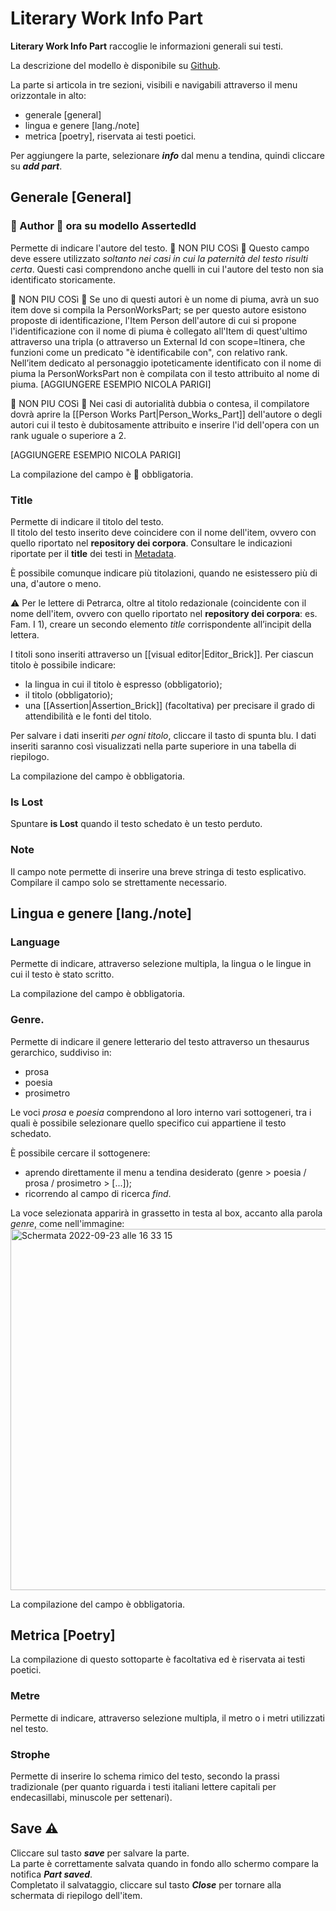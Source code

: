 # Literary Work Info Part

**Literary Work Info Part** raccoglie le informazioni generali sui testi.  

La descrizione del modello è disponibile su [Github](https://github.com/vedph/cadmus-itinera#literaryworkinfopart).
 
La parte si articola in tre sezioni, visibili e navigabili attraverso il menu orizzontale in alto:
* generale [general]
* lingua e genere [lang./note]
* metrica [poetry], riservata ai testi poetici.

Per aggiungere la parte, selezionare **_info_** dal menu a tendina, quindi cliccare su **_add part_**.  


## Generale [General]

### 🚧 Author 🚧 ora su modello AssertedId

Permette di indicare l'autore del testo. 
🚧 NON PIU COSì 🚧 Questo campo deve essere utilizzato *soltanto nei casi in cui la paternità del testo risulti certa*. Questi casi comprendono anche quelli in cui l'autore del testo non sia identificato storicamente.    
    
🚧 NON PIU COSì 🚧 Se uno di questi autori è un nome di piuma, avrà un suo item dove si compila la PersonWorksPart; se per questo autore esistono proposte di identificazione, l'Item Person dell'autore di cui si propone l'identificazione con il nome di piuma  è collegato all'Item di quest'ultimo attraverso una tripla (o attraverso un External Id con scope=Itinera, che funzioni come un predicato "è identificabile con", con relativo rank. Nell’item dedicato al personaggio ipoteticamente identificato con il nome di piuma la PersonWorksPart non è compilata con il testo attribuito al nome di piuma. 
[AGGIUNGERE ESEMPIO NICOLA PARIGI] 

🚧 NON PIU COSì 🚧 Nei casi di autorialità dubbia o contesa, il compilatore dovrà aprire la [[Person Works Part|Person_Works_Part]] dell'autore o degli autori cui il testo è dubitosamente attribuito e inserire l'id dell'opera con un rank uguale o superiore a 2.   
 
[AGGIUNGERE ESEMPIO NICOLA PARIGI]    

La compilazione del campo è 🚧 obbligatoria.

### Title
Permette di indicare il titolo del testo.  
Il titolo del testo inserito deve coincidere con il nome dell'item, ovvero con quello riportato nel **repository dei corpora**. Consultare le indicazioni riportate per il **title** dei testi in [Metadata](Item_Work_Metadata.md).

È possibile comunque indicare più titolazioni, quando ne esistessero più di una, d'autore o meno. 

⚠️ Per le lettere di Petrarca, oltre al titolo redazionale (coincidente con il nome dell'item, ovvero con quello riportato nel **repository dei corpora**: es. Fam. I 1), creare un secondo elemento _title_ corrispondente all’incipit della lettera.  

I titoli sono inseriti attraverso un [[visual editor|Editor_Brick]]. Per ciascun titolo è possibile indicare:  
* la lingua in cui il titolo è espresso (obbligatorio);
* il titolo (obbligatorio);
* una [[Assertion|Assertion_Brick]] (facoltativa) per precisare il grado di attendibilità e le fonti del titolo.

Per salvare i dati inseriti *per ogni titolo*, cliccare il tasto di spunta blu. I dati inseriti saranno così visualizzati nella parte superiore in una tabella di riepilogo.

La compilazione del campo è obbligatoria.  

### Is Lost
Spuntare **is Lost** quando il testo schedato è un testo perduto.

### Note
Il campo note permette di inserire una breve stringa di testo esplicativo. Compilare il campo solo se strettamente necessario. 


## Lingua e genere [lang./note]

### Language 
Permette di indicare, attraverso selezione multipla, la lingua o le lingue in cui il testo è stato scritto.  

La compilazione del campo è obbligatoria.

### Genre. 

Permette di indicare il genere letterario del testo attraverso un thesaurus gerarchico, suddiviso in:
* prosa
* poesia
* prosimetro

Le voci _prosa_ e _poesia_ comprendono al loro interno vari sottogeneri, tra i quali è possibile selezionare quello specifico cui appartiene il testo schedato.  

È possibile cercare il sottogenere:
* aprendo direttamente il menu a tendina desiderato (genre > poesia / prosa / prosimetro > [...]);
* ricorrendo al campo di ricerca _find_.

La voce selezionata apparirà in grassetto in testa al box, accanto alla parola _genre_, come nell'immagine:
<img width="578" alt="Schermata 2022-09-23 alle 16 33 15" src="https://user-images.githubusercontent.com/102725489/191985449-e651db61-1dd3-415d-b858-877debad1106.png">

La compilazione del campo è obbligatoria.

## Metrica [Poetry]

La compilazione di questo sottoparte è facoltativa ed è riservata ai testi poetici.

### Metre
Permette di indicare, attraverso selezione multipla, il metro o i metri utilizzati nel testo.

### Strophe
Permette di inserire lo schema rimico del testo, secondo la prassi tradizionale (per quanto riguarda i testi italiani lettere capitali per endecasillabi, minuscole per settenari).

## Save ⚠️ 
Cliccare sul tasto **_save_** per salvare la parte.  
La parte è correttamente salvata quando in fondo allo schermo compare la notifica **_Part saved_**.  
Completato il salvataggio, cliccare sul tasto **_Close_** per tornare alla schermata di riepilogo dell'item.
